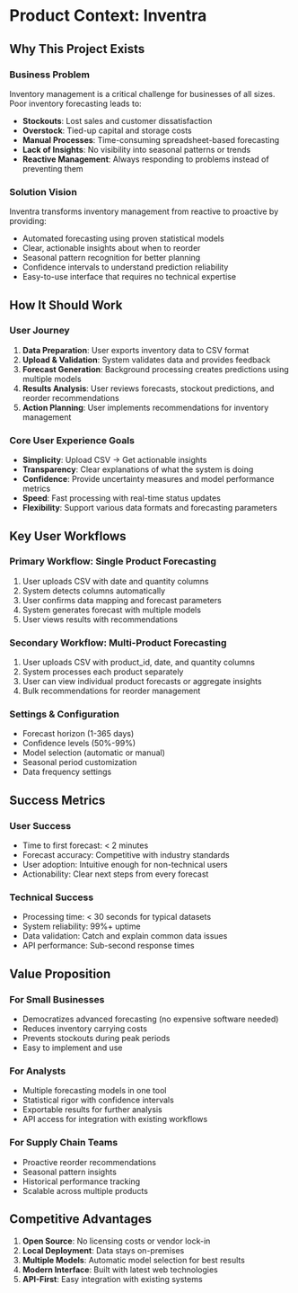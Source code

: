# Product Context: Inventra

## Why This Project Exists

### Business Problem
Inventory management is a critical challenge for businesses of all sizes. Poor inventory forecasting leads to:
- **Stockouts**: Lost sales and customer dissatisfaction
- **Overstock**: Tied-up capital and storage costs
- **Manual Processes**: Time-consuming spreadsheet-based forecasting
- **Lack of Insights**: No visibility into seasonal patterns or trends
- **Reactive Management**: Always responding to problems instead of preventing them

### Solution Vision
Inventra transforms inventory management from reactive to proactive by providing:
- Automated forecasting using proven statistical models
- Clear, actionable insights about when to reorder
- Seasonal pattern recognition for better planning
- Confidence intervals to understand prediction reliability
- Easy-to-use interface that requires no technical expertise

## How It Should Work

### User Journey
1. **Data Preparation**: User exports inventory data to CSV format
2. **Upload & Validation**: System validates data and provides feedback
3. **Forecast Generation**: Background processing creates predictions using multiple models
4. **Results Analysis**: User reviews forecasts, stockout predictions, and reorder recommendations
5. **Action Planning**: User implements recommendations for inventory management

### Core User Experience Goals
- **Simplicity**: Upload CSV → Get actionable insights
- **Transparency**: Clear explanations of what the system is doing
- **Confidence**: Provide uncertainty measures and model performance metrics
- **Speed**: Fast processing with real-time status updates
- **Flexibility**: Support various data formats and forecasting parameters

## Key User Workflows

### Primary Workflow: Single Product Forecasting
1. User uploads CSV with date and quantity columns
2. System detects columns automatically
3. User confirms data mapping and forecast parameters
4. System generates forecast with multiple models
5. User views results with recommendations

### Secondary Workflow: Multi-Product Forecasting
1. User uploads CSV with product_id, date, and quantity columns
2. System processes each product separately
3. User can view individual product forecasts or aggregate insights
4. Bulk recommendations for reorder management

### Settings & Configuration
- Forecast horizon (1-365 days)
- Confidence levels (50%-99%)
- Model selection (automatic or manual)
- Seasonal period customization
- Data frequency settings

## Success Metrics

### User Success
- Time to first forecast: < 2 minutes
- Forecast accuracy: Competitive with industry standards
- User adoption: Intuitive enough for non-technical users
- Actionability: Clear next steps from every forecast

### Technical Success
- Processing time: < 30 seconds for typical datasets
- System reliability: 99%+ uptime
- Data validation: Catch and explain common data issues
- API performance: Sub-second response times

## Value Proposition

### For Small Businesses
- Democratizes advanced forecasting (no expensive software needed)
- Reduces inventory carrying costs
- Prevents stockouts during peak periods
- Easy to implement and use

### For Analysts
- Multiple forecasting models in one tool
- Statistical rigor with confidence intervals
- Exportable results for further analysis
- API access for integration with existing workflows

### For Supply Chain Teams
- Proactive reorder recommendations
- Seasonal pattern insights
- Historical performance tracking
- Scalable across multiple products

## Competitive Advantages
1. **Open Source**: No licensing costs or vendor lock-in
2. **Local Deployment**: Data stays on-premises
3. **Multiple Models**: Automatic model selection for best results
4. **Modern Interface**: Built with latest web technologies
5. **API-First**: Easy integration with existing systems
